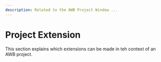 ```yaml
---
description: Related to the AWB Project Window ...
---
```


# Project Extension

This section explains which extensions can be made in teh context of an AWB project.


